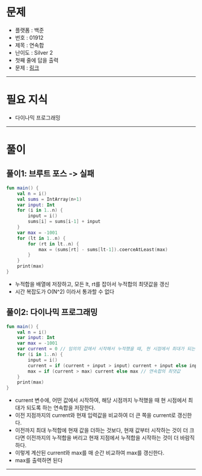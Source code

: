# 문제
- 플랫폼 : 백준
- 번호 : 01912
- 제목 : 연속합
- 난이도 : Silver 2
- 첫째 줄에 답을 출력
- 문제 : <a href="https://www.acmicpc.net/problem/1912" target="_blank">링크</a>

---

# 필요 지식
- 다이나믹 프로그래밍

---

# 풀이
## 풀이1: 브루트 포스 -> 실패
```kotlin
fun main() {
    val n = i()
    val sums = IntArray(n+1)
    var input: Int
    for (i in 1..n) {
        input = i()
        sums[i] = sums[i-1] + input
    }
    var max = -1001
    for (lt in 1..n) {
        for (rt in lt..n) {
            max = (sums[rt] - sums[lt-1]).coerceAtLeast(max)
        }
    }
    print(max)
}
```
- 누적합을 배열에 저장하고, 모든 lt, rt를 잡아서 누적합의 최댓값을 갱신
- 시간 복잡도가 O(N^2) 이라서 통과할 수 없다

## 풀이2: 다이나믹 프로그래밍
```kotlin
fun main() {
    val n = i()
    var input: Int
    var max = -1001
    var current = 0 // 임의의 값에서 시작해서 누적했을 때, 현 시점에서 최대가 되는 연속합
    for (i in 1..n) {
        input = i()
        current = if (current + input > input) current + input else input
        max = if (current > max) current else max // 연속합의 최댓값
    }
    print(max)
}
```
- current 변수에, 어떤 값에서 시작하여, 해당 시점까지 누적했을 때 현 시점에서 최대가 되도록 하는 연속합을 저장한다.
- 이전 지점까지의 current와 현재 입력값을 비교하여 더 큰 쪽을 current로 갱신한다.
- 이전까지 최대 누적합에 현재 값을 더하는 것보다, 현재 값부터 시작하는 것이 더 크다면 이전까지의 누적합을 버리고 현재 지점에서 누적합을 시작하는 것이 더 바람직하다.
- 이렇게 계산된 current와 max를 매 순간 비교하여 max를 갱신한다.
- max를 출력하면 된다

---
